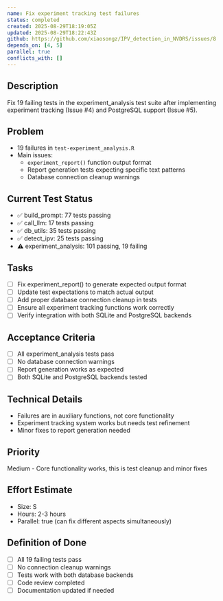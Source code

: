 ```yaml
---
name: Fix experiment tracking test failures
status: completed
created: 2025-08-29T18:19:05Z
updated: 2025-08-29T18:22:43Z
github: https://github.com/xiaosongz/IPV_detection_in_NVDRS/issues/8
depends_on: [4, 5]
parallel: true
conflicts_with: []
---
```


## Description
Fix 19 failing tests in the experiment_analysis test suite after implementing experiment tracking (Issue #4) and PostgreSQL support (Issue #5).

## Problem
- 19 failures in `test-experiment_analysis.R`
- Main issues:
  - `experiment_report()` function output format
  - Report generation tests expecting specific text patterns
  - Database connection cleanup warnings

## Current Test Status
- ✅ build_prompt: 77 tests passing
- ✅ call_llm: 17 tests passing  
- ✅ db_utils: 35 tests passing
- ✅ detect_ipv: 25 tests passing
- ⚠️ experiment_analysis: 101 passing, 19 failing

## Tasks
- [ ] Fix experiment_report() to generate expected output format
- [ ] Update test expectations to match actual output
- [ ] Add proper database connection cleanup in tests
- [ ] Ensure all experiment tracking functions work correctly
- [ ] Verify integration with both SQLite and PostgreSQL backends

## Acceptance Criteria
- [ ] All experiment_analysis tests pass
- [ ] No database connection warnings
- [ ] Report generation works as expected
- [ ] Both SQLite and PostgreSQL backends tested

## Technical Details
- Failures are in auxiliary functions, not core functionality
- Experiment tracking system works but needs test refinement
- Minor fixes to report generation needed

## Priority
Medium - Core functionality works, this is test cleanup and minor fixes

## Effort Estimate
- Size: S
- Hours: 2-3 hours
- Parallel: true (can fix different aspects simultaneously)

## Definition of Done
- [ ] All 19 failing tests pass
- [ ] No connection cleanup warnings
- [ ] Tests work with both database backends
- [ ] Code review completed
- [ ] Documentation updated if needed